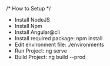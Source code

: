 /* How to Setup */
+ Install NodeJS
+ Install Npm
+ Install Angular@cli
+ Install required package: npm install
+ Edit environment file: ./environments
+ Run Project: ng serve 
+ Build Project: ng build --prod